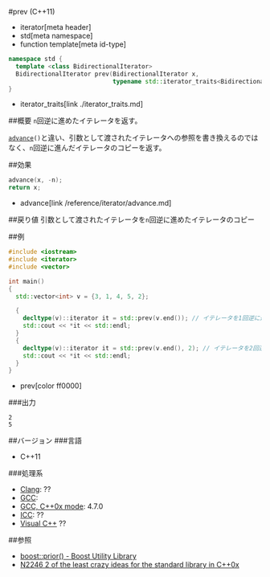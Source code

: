 #prev (C++11)
* iterator[meta header]
* std[meta namespace]
* function template[meta id-type]

```cpp
namespace std {
  template <class BidirectionalIterator>
  BidirectionalIterator prev(BidirectionalIterator x,
                             typename std::iterator_traits<BidirectionalIterator>::difference_type n = 1);
}
```
* iterator_traits[link ./iterator_traits.md]

##概要
`n`回逆に進めたイテレータを返す。

[`advance`](/reference/iterator/advance.md)`()`と違い、引数として渡されたイテレータへの参照を書き換えるのではなく、`n`回逆に進んだイテレータのコピーを返す。



##効果
```cpp
advance(x, -n);
return x;
```
* advance[link /reference/iterator/advance.md]


##戻り値
引数として渡されたイテレータを`n`回逆に進めたイテレータのコピー


##例
```cpp
#include <iostream>
#include <iterator>
#include <vector>

int main()
{
  std::vector<int> v = {3, 1, 4, 5, 2};

  {
    decltype(v)::iterator it = std::prev(v.end()); // イテレータを1回逆に進める
    std::cout << *it << std::endl;
  }
  {
    decltype(v)::iterator it = std::prev(v.end(), 2); // イテレータを2回逆に進める
    std::cout << *it << std::endl;
  }
}
```
* prev[color ff0000]

###出力
```
2
5
```

##バージョン
###言語
- C++11

###処理系
- [Clang](/implementation.md#clang): ??
- [GCC](/implementation.md#gcc): 
- [GCC, C++0x mode](/implementation.md#gcc): 4.7.0
- [ICC](/implementation.md#icc): ??
- [Visual C++](/implementation.md#visual_cpp) ??


##参照
- [boost::prior() - Boost Utility Library](http://www.boost.org/doc/libs/release/libs/utility/utility.htm#functions_next_prior)
- [N2246 2 of the least crazy ideas for the standard library in C++0x](http://www.open-std.org/jtc1/sc22/wg21/docs/papers/2007/n2246.html)


